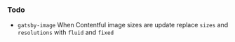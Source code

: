 ### Todo

* `gatsby-image`
    When Contentful image sizes are update replace `sizes` and `resolutions` with `fluid` and `fixed` 